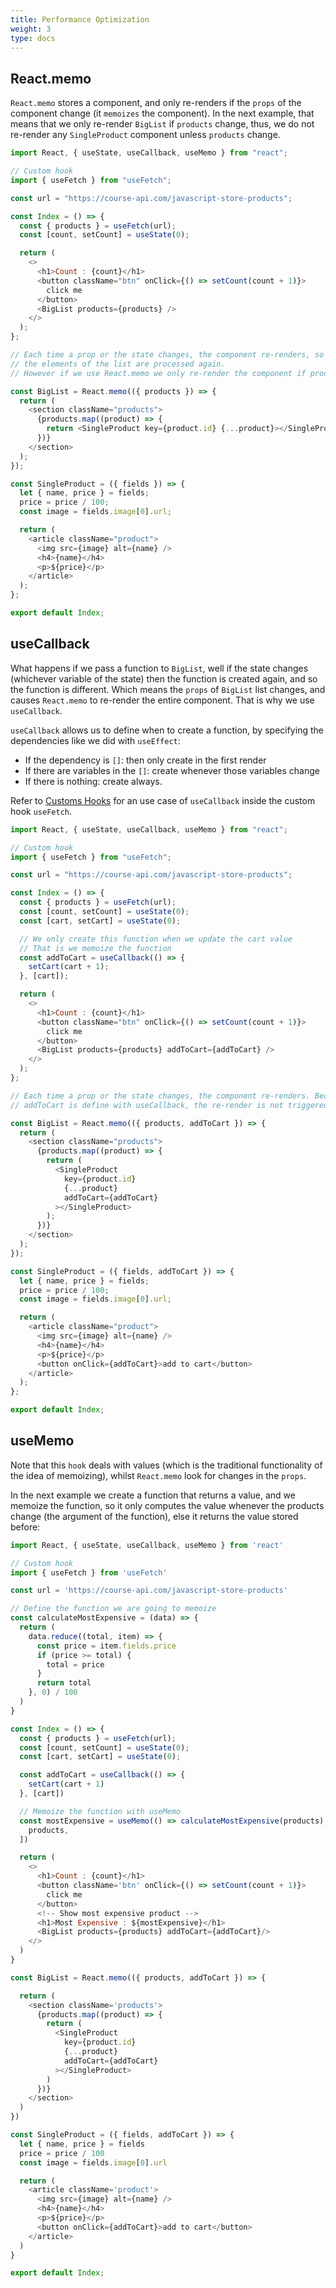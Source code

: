 ```yaml
---
title: Performance Optimization
weight: 3
type: docs
---
```


## React.memo

`React.memo` stores a component, and only re-renders if the `props` of the component change (it `memoizes` the component). In the next example, that means that we only re-render `BigList` if `products` change, thus, we do not re-render any `SingleProduct` component unless `products` change.

```javascript
import React, { useState, useCallback, useMemo } from "react";

// Custom hook
import { useFetch } from "useFetch";

const url = "https://course-api.com/javascript-store-products";

const Index = () => {
  const { products } = useFetch(url);
  const [count, setCount] = useState(0);

  return (
    <>
      <h1>Count : {count}</h1>
      <button className="btn" onClick={() => setCount(count + 1)}>
        click me
      </button>
      <BigList products={products} />
    </>
  );
};

// Each time a prop or the state changes, the component re-renders, so all
// the elements of the list are processed again.
// However if we use React.memo we only re-render the component if products change

const BigList = React.memo(({ products }) => {
  return (
    <section className="products">
      {products.map((product) => {
        return <SingleProduct key={product.id} {...product}></SingleProduct>;
      })}
    </section>
  );
});

const SingleProduct = ({ fields }) => {
  let { name, price } = fields;
  price = price / 100;
  const image = fields.image[0].url;

  return (
    <article className="product">
      <img src={image} alt={name} />
      <h4>{name}</h4>
      <p>${price}</p>
    </article>
  );
};

export default Index;
```

## useCallback

What happens if we pass a function to `BigList`, well if the state changes (whichever variable of the state) then the function is created again, and so the function is different. Which means the `props` of `BigList` list changes, and causes `React.memo` to re-render the entire component. That is why we use `useCallback`.

`useCallback` allows us to define when to create a function, by specifying the dependencies like we did with `useEffect`:

- If the dependency is `[]`: then only create in the first render
- If there are variables in the `[]`: create whenever those variables change
- If there is nothing: create always.

Refer to [Customs Hooks](../02_advanced#custom-hooks) for an use case of `useCallback` inside the custom hook `useFetch`.

```javascript
import React, { useState, useCallback, useMemo } from "react";

// Custom hook
import { useFetch } from "useFetch";

const url = "https://course-api.com/javascript-store-products";

const Index = () => {
  const { products } = useFetch(url);
  const [count, setCount] = useState(0);
  const [cart, setCart] = useState(0);

  // We only create this function when we update the cart value
  // That is we memoize the function
  const addToCart = useCallback(() => {
    setCart(cart + 1);
  }, [cart]);

  return (
    <>
      <h1>Count : {count}</h1>
      <button className="btn" onClick={() => setCount(count + 1)}>
        click me
      </button>
      <BigList products={products} addToCart={addToCart} />
    </>
  );
};

// Each time a prop or the state changes, the component re-renders. Because now
// addToCart is define with useCallback, the re-render is not triggered

const BigList = React.memo(({ products, addToCart }) => {
  return (
    <section className="products">
      {products.map((product) => {
        return (
          <SingleProduct
            key={product.id}
            {...product}
            addToCart={addToCart}
          ></SingleProduct>
        );
      })}
    </section>
  );
});

const SingleProduct = ({ fields, addToCart }) => {
  let { name, price } = fields;
  price = price / 100;
  const image = fields.image[0].url;

  return (
    <article className="product">
      <img src={image} alt={name} />
      <h4>{name}</h4>
      <p>${price}</p>
      <button onClick={addToCart}>add to cart</button>
    </article>
  );
};

export default Index;
```

## useMemo

Note that this `hook` deals with values (which is the traditional functionality of the idea of memoizing), whilst `React.memo` look for changes in the `props`.

In the next example we create a function that returns a value, and we memoize the function, so it only computes the value whenever the products change (the argument of the function), else it returns the value stored before:

```javascript
import React, { useState, useCallback, useMemo } from 'react'

// Custom hook
import { useFetch } from 'useFetch'

const url = 'https://course-api.com/javascript-store-products'

// Define the function we are going to memoize
const calculateMostExpensive = (data) => {
  return (
    data.reduce((total, item) => {
      const price = item.fields.price
      if (price >= total) {
        total = price
      }
      return total
    }, 0) / 100
  )
}

const Index = () => {
  const { products } = useFetch(url);
  const [count, setCount] = useState(0);
  const [cart, setCart] = useState(0);

  const addToCart = useCallback(() => {
    setCart(cart + 1)
  }, [cart])

  // Memoize the function with useMemo
  const mostExpensive = useMemo(() => calculateMostExpensive(products), [
    products,
  ])

  return (
    <>
      <h1>Count : {count}</h1>
      <button className='btn' onClick={() => setCount(count + 1)}>
        click me
      </button>
      <!-- Show most expensive product -->
      <h1>Most Expensive : ${mostExpensive}</h1>
      <BigList products={products} addToCart={addToCart}/>
    </>
  )
}

const BigList = React.memo(({ products, addToCart }) => {

  return (
    <section className='products'>
      {products.map((product) => {
        return (
          <SingleProduct
            key={product.id}
            {...product}
            addToCart={addToCart}
          ></SingleProduct>
        )
      })}
    </section>
  )
})

const SingleProduct = ({ fields, addToCart }) => {
  let { name, price } = fields
  price = price / 100
  const image = fields.image[0].url

  return (
    <article className='product'>
      <img src={image} alt={name} />
      <h4>{name}</h4>
      <p>${price}</p>
      <button onClick={addToCart}>add to cart</button>
    </article>
  )
}

export default Index;
```
